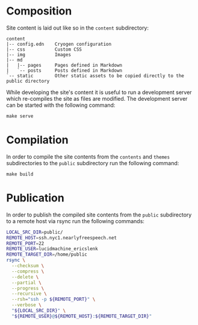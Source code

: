 # Composition

Site content is laid out like so in the `content` subdirectory:

```
content
|-- config.edn    Cryogen configuration
|-- css           Custom CSS
|-- img           Images
|-- md
|   |-- pages     Pages defined in Markdown
|   `-- posts     Posts defined in Markdown
`-- static        Other static assets to be copied directly to the public directory
```

While developing the site's content it is useful to run a development server which re-compiles the
site as files are modified. The development server can be started with the following command:

```
make serve
```


# Compilation

In order to compile the site contents from the `contents` and `themes` subdirectories to the `public`
subdirectory run the following command:

```
make build
```


# Publication

In order to publish the compiled site contents from the `public` subdirectory to a remote host via
rsync run the following commands:

```bash
LOCAL_SRC_DIR=public/
REMOTE_HOST=ssh.nyc1.nearlyfreespeech.net
REMOTE_PORT=22
REMOTE_USER=lucidmachine_ericslenk
REMOTE_TARGET_DIR=/home/public
rsync \
  --checksum \
  --compress \
  --delete \
  --partial \
  --progress \
  --recursive \
  --rsh="ssh -p ${REMOTE_PORT}" \
  --verbose \
  "${LOCAL_SRC_DIR}" \
  "${REMOTE_USER}@${REMOTE_HOST}:${REMOTE_TARGET_DIR}"
```
